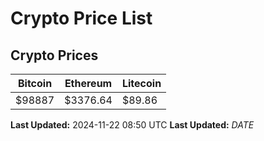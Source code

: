 # Crypto Price List

## Crypto Prices
| Bitcoin | Ethereum | Litecoin |
| ------- | -------- | -------- |
| $98887 | $3376.64 | $89.86 |
**Last Updated:** 2024-11-22 08:50 UTC
**Last Updated:** $DATE$
